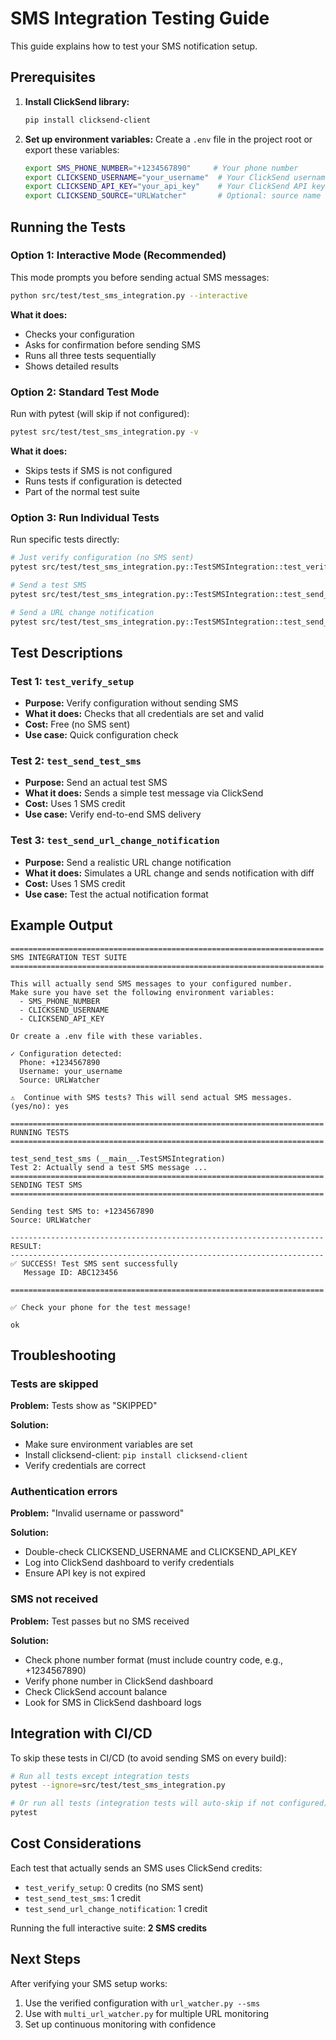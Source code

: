# SMS Integration Testing Guide

This guide explains how to test your SMS notification setup.

## Prerequisites

1. **Install ClickSend library:**
   ```bash
   pip install clicksend-client
   ```

2. **Set up environment variables:**
   Create a `.env` file in the project root or export these variables:
   ```bash
   export SMS_PHONE_NUMBER="+1234567890"     # Your phone number
   export CLICKSEND_USERNAME="your_username"  # Your ClickSend username
   export CLICKSEND_API_KEY="your_api_key"    # Your ClickSend API key
   export CLICKSEND_SOURCE="URLWatcher"       # Optional: source name
   ```

## Running the Tests

### Option 1: Interactive Mode (Recommended)
This mode prompts you before sending actual SMS messages:

```bash
python src/test/test_sms_integration.py --interactive
```

**What it does:**
- Checks your configuration
- Asks for confirmation before sending SMS
- Runs all three tests sequentially
- Shows detailed results

### Option 2: Standard Test Mode
Run with pytest (will skip if not configured):

```bash
pytest src/test/test_sms_integration.py -v
```

**What it does:**
- Skips tests if SMS is not configured
- Runs tests if configuration is detected
- Part of the normal test suite

### Option 3: Run Individual Tests
Run specific tests directly:

```bash
# Just verify configuration (no SMS sent)
pytest src/test/test_sms_integration.py::TestSMSIntegration::test_verify_setup -v

# Send a test SMS
pytest src/test/test_sms_integration.py::TestSMSIntegration::test_send_test_sms -v

# Send a URL change notification
pytest src/test/test_sms_integration.py::TestSMSIntegration::test_send_url_change_notification -v
```

## Test Descriptions

### Test 1: `test_verify_setup`
- **Purpose:** Verify configuration without sending SMS
- **What it does:** Checks that all credentials are set and valid
- **Cost:** Free (no SMS sent)
- **Use case:** Quick configuration check

### Test 2: `test_send_test_sms`
- **Purpose:** Send an actual test SMS
- **What it does:** Sends a simple test message via ClickSend
- **Cost:** Uses 1 SMS credit
- **Use case:** Verify end-to-end SMS delivery

### Test 3: `test_send_url_change_notification`
- **Purpose:** Send a realistic URL change notification
- **What it does:** Simulates a URL change and sends notification with diff
- **Cost:** Uses 1 SMS credit
- **Use case:** Test the actual notification format

## Example Output

```
======================================================================
SMS INTEGRATION TEST SUITE
======================================================================

This will actually send SMS messages to your configured number.
Make sure you have set the following environment variables:
  - SMS_PHONE_NUMBER
  - CLICKSEND_USERNAME
  - CLICKSEND_API_KEY

Or create a .env file with these variables.

✓ Configuration detected:
  Phone: +1234567890
  Username: your_username
  Source: URLWatcher

⚠️  Continue with SMS tests? This will send actual SMS messages. (yes/no): yes

======================================================================
RUNNING TESTS
======================================================================

test_send_test_sms (__main__.TestSMSIntegration)
Test 2: Actually send a test SMS message ...
======================================================================
SENDING TEST SMS
======================================================================

Sending test SMS to: +1234567890
Source: URLWatcher

----------------------------------------------------------------------
RESULT:
----------------------------------------------------------------------
✅ SUCCESS! Test SMS sent successfully
   Message ID: ABC123456

======================================================================

✅ Check your phone for the test message!

ok
```

## Troubleshooting

### Tests are skipped
**Problem:** Tests show as "SKIPPED"

**Solution:**
- Make sure environment variables are set
- Install clicksend-client: `pip install clicksend-client`
- Verify credentials are correct

### Authentication errors
**Problem:** "Invalid username or password"

**Solution:**
- Double-check CLICKSEND_USERNAME and CLICKSEND_API_KEY
- Log into ClickSend dashboard to verify credentials
- Ensure API key is not expired

### SMS not received
**Problem:** Test passes but no SMS received

**Solution:**
- Check phone number format (must include country code, e.g., +1234567890)
- Verify phone number in ClickSend dashboard
- Check ClickSend account balance
- Look for SMS in ClickSend dashboard logs

## Integration with CI/CD

To skip these tests in CI/CD (to avoid sending SMS on every build):

```bash
# Run all tests except integration tests
pytest --ignore=src/test/test_sms_integration.py

# Or run all tests (integration tests will auto-skip if not configured)
pytest
```

## Cost Considerations

Each test that actually sends an SMS uses ClickSend credits:
- `test_verify_setup`: 0 credits (no SMS sent)
- `test_send_test_sms`: 1 credit
- `test_send_url_change_notification`: 1 credit

Running the full interactive suite: **2 SMS credits**

## Next Steps

After verifying your SMS setup works:
1. Use the verified configuration with `url_watcher.py --sms`
2. Use with `multi_url_watcher.py` for multiple URL monitoring
3. Set up continuous monitoring with confidence
